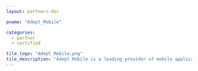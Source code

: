```yaml
---
layout: partners-doc

pname: "Adept_Mobile"

categories: 
  - partner
  - certified

tile_logo: "Adept_Mobile.png"
tile_description: "Adept Mobile is a leading provider of mobile applications in the professional sports and entertainment space."
---
```


